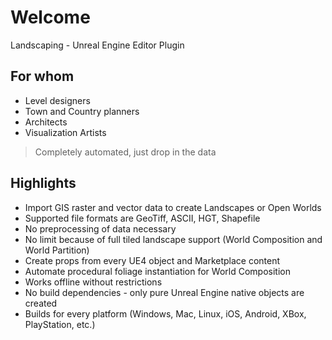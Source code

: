 # Welcome

Landscaping - Unreal Engine Editor Plugin

## For whom

- Level designers
- Town and Country planners
- Architects
- Visualization Artists

> Completely automated, just drop in the data

## Highlights

- Import GIS raster and vector data to create Landscapes or Open Worlds
- Supported file formats are GeoTiff, ASCII, HGT, Shapefile
- No preprocessing of data necessary
- No limit because of full tiled landscape support (World Composition and World Partition)
- Create props from every UE4 object and Marketplace content
- Automate procedural foliage instantiation for World Composition
- Works offline without restrictions
- No build dependencies - only pure Unreal Engine native objects are created
- Builds for every platform (Windows, Mac, Linux, iOS, Android, XBox, PlayStation, etc.)

